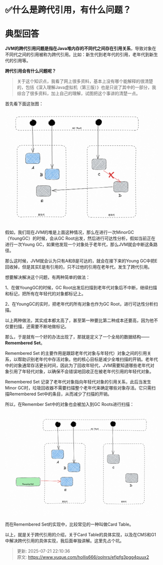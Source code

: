 # ✅什么是跨代引用，有什么问题？

# 典型回答


**JVM的跨代引用问题是指在Java堆内存的不同代之间存在引用关系**，导致对象在不同代之间的引用被称为跨代引用。比如：新生代到老年代的引用，老年代到新生代的引用等。



**跨代引用会有什么问题呢？**



> 关于这个知识点，我看了网上很多资料，基本上没有哪个能解释的很清楚的，包括《深入理解Java虚拟机（第三版）》也是只说了其中的一部分，我综合了很多资料，加上自己的理解，试图把这个事讲的清楚一点。
>



首先看下面这张图：



![1693574865035-ddb342ae-1857-47af-bce9-869d435cdd61.png](./img/cDG16Bu7ErC6BkB-/1693574865035-ddb342ae-1857-47af-bce9-869d435cdd61-208957.png)



假如，我们现在JVM的堆是上面这种情况，那么在进行一次MinorGC（YoungGC）的时候，会从GC Root出发，然后进行可达性分析，假如当前正在进行一次Young GC，如果他发现一个对象处于老年代，那么JVM就会中断这条路径。



那么这时候，JVM就会认为只有A和B是可达的，就会在接下来的Young GC中把E回收掉，但是其实E是有引用的，只不过他的引用在老年代，发生了跨代引用。



想要解决解决这个问题，有两种简单的做法：



1、在做YoungGC的时候，GC Root出发后扫描到老年代对象后不中断，继续扫描和标记，把所有在年轻代的对象都标记上。

2、在YoungGC的实时，把老年代的所有对象也作为GC Root，进行可达性分析扫描。



以上两种做法，其实成本都太高了，甚至第一种要比第二种成本还要高，因为他不仅要扫描，还需要不断地做标记。



那么，于是就有一个好的办法出现了，那就是定义了一个全局的数据结构——**Remembered Set**。



Remembered Set 的主要作用是跟踪老年代对象与年轻代）对象之间的引用关系，以帮助识别老年代中存活对象。他的核心目标是减少全堆扫描的开销。老年代中的对象通常存活更长时间，因此为了回收年轻代，JVM需要知道哪些老年代对象引用了年轻代对象，以确保不会错误地回收正在被老年代引用的年轻代对象。



Remembered Set 记录了老年代对象指向年轻代对象的引用关系，此后当发生Minor GC时，垃圾回收器不需要扫描整个老年代来确定哪些对象存活。它只需扫描Remembered Set中的条目，从而减少了扫描的开销。



所以，在Remember Set中的对象也会被加入到GC Roots进行扫描：



![1693575517507-db5da75e-08e3-4785-85ff-88094c1a7ae5.png](./img/cDG16Bu7ErC6BkB-/1693575517507-db5da75e-08e3-4785-85ff-88094c1a7ae5-584730.png)



而在Remembered Set的实现中，比较常见的一种叫做Card Table。



以上，就是关于跨代引用的介绍，关于Card Table的具体实现，以及在CMS和G1中解决跨代引用的具体实现，我后面单独讲解。这里先占个坑。

 			

 		

 	 













> 更新: 2025-07-21 22:10:36  
> 原文: <https://www.yuque.com/hollis666/oolnrs/efipfg3pgg4puux2>